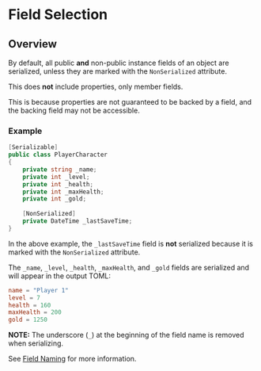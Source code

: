 # Field Selection

## Overview

By default, all public **and** non-public instance fields of an object are serialized, unless they are marked with the `NonSerialized` attribute.

This does **not** include properties, only member fields.

This is because properties are not guaranteed to be backed by a field, and the backing field may not be accessible.

### Example

```csharp
[Serializable]
public class PlayerCharacter
{
    private string _name;
    private int _level;
    private int _health;
    private int _maxHealth;
    private int _gold;
    
    [NonSerialized]
    private DateTime _lastSaveTime;
}
```

In the above example, the `_lastSaveTime` field is **not** serialized because it is marked with the `NonSerialized` attribute.

The `_name`, `_level`, `_health`, `_maxHealth`, and `_gold` fields are serialized and will appear in the output TOML:

```toml
name = "Player 1"
level = 7
health = 160
maxHealth = 200
gold = 1250
```

**NOTE:** The underscore (`_`) at the beginning of the field name is removed when serializing.

See [Field Naming](field-naming.md) for more information.
